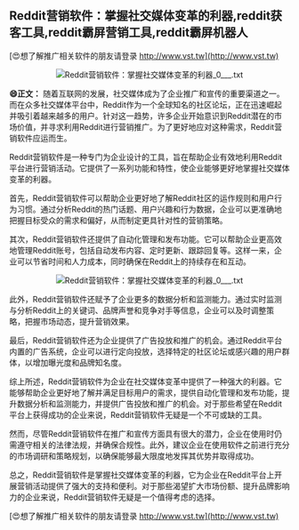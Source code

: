 ## **Reddit营销软件：掌握社交媒体变革的利器,reddit获客工具,reddit霸屏营销工具,reddit霸屏机器人**

[😍想了解推广相关软件的朋友请登录 http://www.vst.tw](http://www.vst.tw)

 <center><img src="https://vst.tw/MP4/tuiguang/png/1.png" alt="Reddit营销软件：掌握社交媒体变革的利器_0___.txt"></center>

**😄正文：**
随着互联网的发展，社交媒体成为了企业推广和宣传的重要渠道之一。而在众多社交媒体平台中，Reddit作为一个全球知名的社区论坛，正在迅速崛起并吸引着越来越多的用户。针对这一趋势，许多企业开始意识到Reddit潜在的市场价值，并寻求利用Reddit进行营销推广。为了更好地应对这种需求，Reddit营销软件应运而生。

Reddit营销软件是一种专门为企业设计的工具，旨在帮助企业有效地利用Reddit平台进行营销活动。它提供了一系列功能和特性，使企业能够更好地掌握社交媒体变革的利器。

首先，Reddit营销软件可以帮助企业更好地了解Reddit社区的运作规则和用户行为习惯。通过分析Reddit的热门话题、用户兴趣和行为数据，企业可以更准确地把握目标受众的需求和偏好，从而制定更具针对性的营销策略。

其次，Reddit营销软件还提供了自动化管理和发布功能。它可以帮助企业更高效地管理Reddit账号，包括自动发布内容、定时更新、跟踪回复等。这样一来，企业可以节省时间和人力成本，同时确保在Reddit上的持续存在和互动。

 <center><img src="https://vst.tw/MP4/tuiguang/png/1.png" alt="Reddit营销软件：掌握社交媒体变革的利器_0___.txt"></center>

此外，Reddit营销软件还赋予了企业更多的数据分析和监测能力。通过实时监测与分析Reddit上的关键词、品牌声誉和竞争对手等信息，企业可以及时调整策略，把握市场动态，提升营销效果。

最后，Reddit营销软件还为企业提供了广告投放和推广的机会。通过Reddit平台内置的广告系统，企业可以进行定向投放，选择特定的社区论坛或感兴趣的用户群体，以增加曝光度和品牌知名度。

综上所述，Reddit营销软件为企业在社交媒体变革中提供了一种强大的利器。它能够帮助企业更好地了解并满足目标用户的需求，提供自动化管理和发布功能，提升数据分析和监测能力，并提供广告投放和推广的机会。对于那些希望在Reddit平台上获得成功的企业来说，Reddit营销软件无疑是一个不可或缺的工具。

然而，尽管Reddit营销软件在推广和宣传方面具有很大的潜力，企业在使用时仍需遵守相关的法律法规，并确保合规性。此外，建议企业在使用软件之前进行充分的市场调研和策略规划，以确保能够最大限度地发挥其优势并取得成功。

总之，Reddit营销软件是掌握社交媒体变革的利器，它为企业在Reddit平台上开展营销活动提供了强大的支持和便利。对于那些渴望扩大市场份额、提升品牌影响力的企业来说，Reddit营销软件无疑是一个值得考虑的选择。

[😍想了解推广相关软件的朋友请登录 http://www.vst.tw](http://www.vst.tw)



